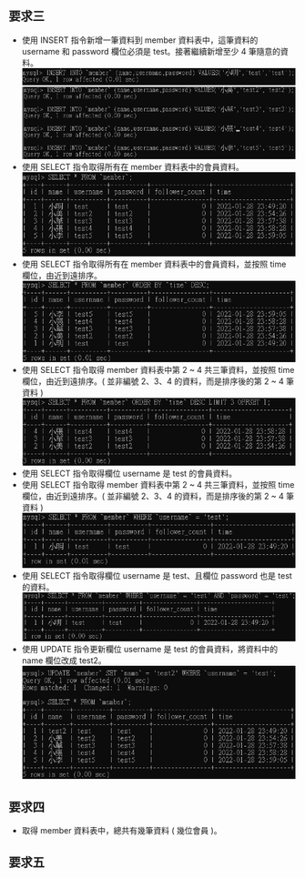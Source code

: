 ## 要求三
* 使用 INSERT 指令新增一筆資料到 member 資料表中，這筆資料的 username 和 password 欄位必須是 test。接著繼續新增至少 4 筆隨意的資料。  
![要求3-1-1](/week-5/要求3-1-1.PNG)  
![要求3-1-2](/week-5/要求3-1-2.PNG)  
* 使用 SELECT 指令取得所有在 member 資料表中的會員資料。  
![要求3-2](/week-5/要求3-2.PNG)  
* 使用 SELECT 指令取得所有在 member 資料表中的會員資料，並按照 time 欄位，由近到遠排序。    
![要求3-3](/week-5/要求3-3.PNG)  
* 使用 SELECT 指令取得 member 資料表中第 2 ~ 4 共三筆資料，並按照 time 欄位，由近到遠排序。( 並非編號 2、3、4 的資料，而是排序後的第 2 ~ 4 筆資料 )  
![要求3-4](/week-5/要求3-4.PNG)  
* 使用 SELECT 指令取得欄位 username 是 test 的會員資料。  
* 使用 SELECT 指令取得 member 資料表中第 2 ~ 4 共三筆資料，並按照 time 欄位，由近到遠排序。( 並非編號 2、3、4 的資料，而是排序後的第 2 ~ 4 筆資料 )  
![要求3-5](/week-5/要求3-5.PNG)  
* 使用 SELECT 指令取得欄位 username 是 test、且欄位 password 也是 test 的資料。 
![要求3-6](/week-5/要求3-6.PNG)  
* 使用 UPDATE 指令更新欄位 username 是 test 的會員資料，將資料中的 name 欄位改成 test2。  
![要求3-7](/week-5/要求3-7.PNG)
## 要求四
* 取得 member 資料表中，總共有幾筆資料 ( 幾位會員 )。


## 要求五



